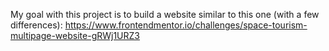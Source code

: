 My goal with this project is to build a website similar to this one (with a few differences): https://www.frontendmentor.io/challenges/space-tourism-multipage-website-gRWj1URZ3